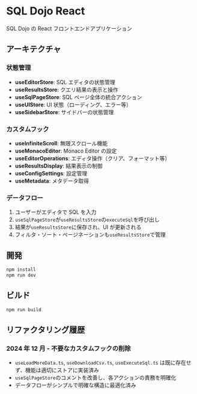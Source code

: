 # SQL Dojo React

SQL Dojo の React フロントエンドアプリケーション

## アーキテクチャ

### 状態管理

- **useEditorStore**: SQL エディタの状態管理
- **useResultsStore**: クエリ結果の表示と操作
- **useSqlPageStore**: SQL ページ全体の統合アクション
- **useUIStore**: UI 状態（ローディング、エラー等）
- **useSidebarStore**: サイドバーの状態管理

### カスタムフック

- **useInfiniteScroll**: 無限スクロール機能
- **useMonacoEditor**: Monaco Editor の設定
- **useEditorOperations**: エディタ操作（クリア、フォーマット等）
- **useResultsDisplay**: 結果表示の制御
- **useConfigSettings**: 設定管理
- **useMetadata**: メタデータ取得

### データフロー

1. ユーザーがエディタで SQL を入力
2. `useSqlPageStore`が`useResultsStore`の`executeSql`を呼び出し
3. 結果が`useResultsStore`に保存され、UI が更新される
4. フィルタ・ソート・ページネーションも`useResultsStore`で管理

## 開発

```bash
npm install
npm run dev
```

## ビルド

```bash
npm run build
```

## リファクタリング履歴

### 2024 年 12 月 - 不要なカスタムフックの削除

- `useLoadMoreData.ts`, `useDownloadCsv.ts`, `useExecuteSql.ts` は既に存在せず、機能は適切にストアに実装済み
- `useSqlPageStore`のコメントを改善し、各アクションの責務を明確化
- データフローがシンプルで明確な構造に最適化済み
